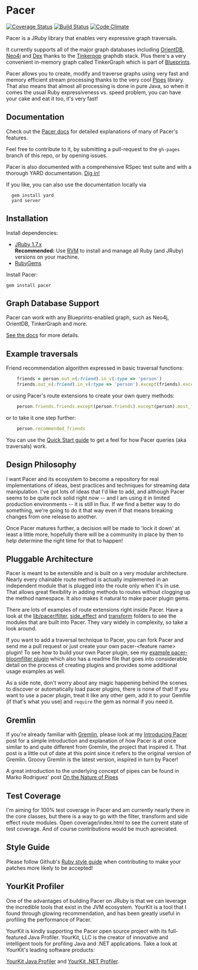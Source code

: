 # Pacer
[![Coverage Status](https://img.shields.io/coveralls/pangloss/pacer.svg)](https://coveralls.io/r/pangloss/pacer) [![Build Status](https://travis-ci.org/pangloss/pacer.svg)](https://travis-ci.org/pangloss/pacer)  [![Code Climate](https://codeclimate.com/github/pangloss/pacer/badges/gpa.svg)](https://codeclimate.com/github/pangloss/pacer)


Pacer is a JRuby library that enables very expressive graph traversals.

It currently supports all of the major graph databases including [OrientDB](http://orientdb.com), [Neo4j](http://neo4j.org)
and [Dex](http://www.sparsity-technologies.com/dex) thanks to the
[Tinkerpop](http://tinkerpop.com) graphdb stack. Plus there's a very
convenient in-memory graph called TinkerGraph which is part of
[Blueprints](http://blueprints.tinkerpop.com).

Pacer allows you to create, modify and traverse graphs using very fast
and memory efficient stream processing thanks to the very cool
[Pipes](http://pipes.tinkerpop.com) library. That also means that almost
all processing is done in pure Java, so when it comes the usual Ruby
expressiveness vs. speed problem, you can have your cake and eat it too,
it's very fast!

## Documentation

Check out the [Pacer docs](http://xnlogic.github.io/pacer/) for detailed explanations of many of Pacer's features. 

Feel free to contribute to it, by submitting a pull-request to the `gh-pages` branch of this repo, or by opening issues.

Pacer is also documented with a comprehensive RSpec test suite and with a
thorough YARD documentation. [Dig in!](http://www.rubydoc.info/github/pangloss/pacer/master)

If you like, you can also use the documentation locally via

```
  gem install yard
  yard server
```

## Installation

Install dependencies:

 * [JRuby 1.7.x](http://jruby.org/)     
   __Recommended:__ Use [RVM](https://rvm.io/) to install and manage all Ruby (and JRuby) versions on your machine.
 * [RubyGems](https://rubygems.org/)

Install Pacer:

```
gem install pacer
```

## Graph Database Support

Pacer can work with any Blueprints-enabled graph, such as Neo4j, OrientDB, TinkerGraph and more.

[See the docs](http://pangloss.github.io/pacer/suppoted_graph_databases/) for more details.


## Example traversals

Friend recommendation algorithm expressed in basic traversal functions:

```ruby
    friends = person.out_e(:friend).in_v(:type => 'person')
    friends.out_e(:friend).in_v(:type => 'person').except(friends).except(person).most_frequent(0...10)
```

or using Pacer's route extensions to create your own query methods:

```ruby
    person.friends.friends.except(person.friends).except(person).most_frequent(0...10)
```

or to take it one step further:

```ruby
    person.recommended_friends
```

You can use the [Quick Start guide](http://pangloss.github.io/pacer/quick_start/) to get a feel for how Pacer queries (aka traversals) work.

## Design Philosophy

I want Pacer and its ecosystem to become a repository for real implementations of ideas, best practices and techniques for streaming data manipulation. I've got lots of ideas that I'd like to add, and although Pacer seems to be quite rock solid right now -- and I am using it in limited production environments -- it is still in flux. If we find a better way to do something, we're going to do it that way even if that means breaking changes from one release to another.

Once Pacer matures further, a decision will be made to 'lock it down' at least a little more, hopefully there will be a community in place by then to help determine the right time for that to happen!

## Pluggable Architecture

Pacer is meant to be extensible and is built on a very modular architecture. Nearly every chainable route method is actually implemented in an independent module that is plugged into the route only when it's in use. That allows great flexibility in adding methods to routes without clogging up the method namespace. It also makes it natural to make pacer plugin gems.

There are lots of examples of route extensions right inside Pacer. Have a look at the [lib/pacer/filter](https://github.com/pangloss/pacer/tree/develop/lib/pacer/filter), [side_effect](https://github.com/pangloss/pacer/tree/develop/lib/pacer/side_effect) and [transform](https://github.com/pangloss/pacer/tree/develop/lib/pacer/transform) folders to see the modules that are built into Pacer. They vary widely in complexity, so take a look around.

If you want to add a traversal technique to Pacer, you can fork Pacer and send me a pull request or just create your own pacer-&lt;feature name&gt; plugin! To see how to build your own Pacer plugin, see my [example pacer-bloomfilter plugin](https://github.com/pangloss/pacer-bloomfilter) which also has a readme file that goes into considerable detail on the process of creating plugins and provides some additional usage examples as well.

As a side note, don't worry about any magic happening behind the scenes to discover or automatically load pacer plugins, there is none of that! If you want to use a pacer plugin, treat it like any other gem, add it to your Gemfile (if that's what you use) and <code>require</code> the gem as normal if you need it.

## Gremlin

If you're already familiar with [Gremlin](http://gremlin.tinkerpop.com), please look at my [Introducing Pacer](http://ofallpossibleworlds.wordpress.com/2010/12/19/introducing-pacer) post for a simple introduction and explanation of how Pacer is at once similar to and quite different from Gremlin, the project that inspired it. That post is a little out of date at this point since it refers to the original version of Gremlin. Groovy Gremlin is the latest version, inspired in turn by Pacer!

A great introduction to the underlying concept of pipes can be found in Marko Rodriguez' post [On the Nature of Pipes](http://markorodriguez.com/2011/08/03/on-the-nature-of-pipes/)

## Test Coverage

I'm aiming for 100% test coverage in Pacer and am currently nearly there in the core classes, but there is a way to go with the filter, transform and side effect route modules. Open coverage/index.html to see the current state of test coverage. And of course contributions would be much apreciated.

## Style Guide

Please follow Github's [Ruby style guide](https://github.com/styleguide/ruby) when contributing to make your patches more likely to be accepted!

## YourKit Profiler

One of the advantages of building Pacer on JRuby is that we can leverage
the incredible tools that exist in the JVM ecosystem. YourKit is a tool
that I found through glowing recommendation, and has been greatly useful
in profiling the performance of Pacer.

YourKit is kindly supporting the Pacer open source project with its full-featured Java Profiler.
YourKit, LLC is the creator of innovative and intelligent tools for profiling
Java and .NET applications. Take a look at YourKit's leading software products:

<a href="http://www.yourkit.com/java/profiler/index.jsp">YourKit Java Profiler</a> and
<a href="http://www.yourkit.com/.net/profiler/index.jsp">YourKit .NET Profiler</a>.
